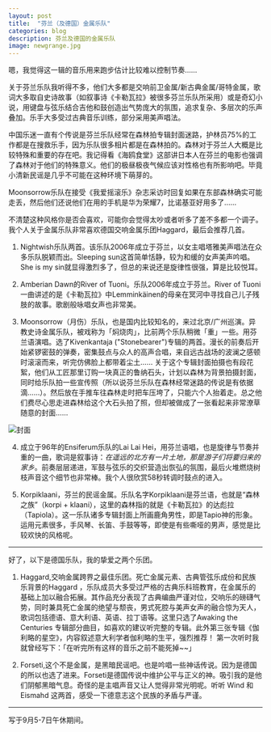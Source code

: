 ```yaml
---
layout: post
title:  "芬兰（及德国）金属乐队"
categories: blog
description: 芬兰及德国的金属乐队
image: newgrange.jpg
---
```


嗯，我觉得这一辑的音乐用来跑步估计比较难以控制节奏……

关于芬兰乐队我听得不多，他们大多都是交响前卫金属/新古典金属/哥特金属，歌词大多取自史诗故事（如叙事诗《卡勒瓦拉》被很多芬兰乐队所采用）或是奇幻小说，用键盘与弦乐结合吉他和鼓创造出气势庞大的氛围，追求复杂、多层次的乐声叠加。乐手大多受过古典音乐训练，部分采用美声唱法。        

中国乐迷一直有个传说是芬兰乐队经常在森林拍专辑封面迷路，护林员75%的工作都是在搜救乐手，因为乐队很多相片都是在森林拍的。森林对于芬兰人大概是比较特殊和重要的存在吧。我记得看《海鸥食堂》这部讲日本人在芬兰的电影也强调了森林对于他们的特殊意义。他们的极昼极夜气候应该对性格也有所影响吧。毕竟小清新民谣是几乎不可能在这种环境下萌芽的。   

Moonsorrow乐队在接受《我爱摇滚乐》杂志采访时回复如果在东部森林确实可能走丢，然后他们还说他们在用的手机是华为荣耀7，比诺基亚好用多了……

不清楚这种风格你是否会喜欢，可能你会觉得太吵或者听多了差不多都一个调子。我个人关于金属乐队非常喜欢德国交响金属乐团Haggard，最后会推荐几首。

1. Nightwish乐队两首。该乐队2006年成立于芬兰，以女主唱塔雅美声唱法在众多乐队脱颖而出。Sleeping sun这首简单恬静，较为和缓的女声美声吟唱。She is my sin就显得激烈多了，但总的来说还是旋律性很强，算是比较悦耳。

2. Amberian Dawn的River of Tuoni。乐队2006年成立于芬兰。River of Tuoni一曲讲述的是《卡勒瓦拉》中Lemminkäinen的母亲在冥河中寻找自己儿子残肢的故事。歌剧般咏唱女声也非常美。

3. Moonsorrow（月伤）乐队，也是国内比较知名的，来过北京/广州巡演。异教史诗金属乐队，被戏称为「焖烧肉」，比前两个乐队稍微「重」一些。用芬兰语演唱。选了Kivenkantaja ("Stonebearer")专辑的两首。漫长的前奏后开始紧锣密鼓的弹奏，密集鼓点与众人的高声合唱，来自远古战场的波澜之感顿时滚滚而来，听完仿佛脸上都带着尘土……
关于这个专辑封面拍摄也有段花絮，他们从工匠那里订购一块真正的鲁纳石头，计划以森林为背景拍摄封面，同时给乐队拍一些宣传照（所以说芬兰乐队在森林经常迷路的传说是有依据滴……）。然后放在手推车往森林走时把车压垮了，只能六个人抬着走。总之他们费尽心思走进森林给这个大石头拍了照，但却被做成了一张看起来非常潦草随意的封面……


![封面](http://7xtcjb.com2.z0.glb.clouddn.com/s4717330.jpg)


4. 成立于96年的Ensiferum乐队的Lai Lai Hei，用芬兰语唱，也是旋律与节奏并重的一曲，歌词是叙事诗：*在遥远的北方有一片土地，那是游子们将要归来的家乡*。前奏层层递进，军鼓与弦乐的交织营造出恢弘的氛围，最后火堆燃烧树枝声音这个细节也非常棒。我个人很欣赏58秒转调时鼓点的进入。

5. Korpiklaani，芬兰的民谣金属。乐队名字Korpiklaani是芬兰语，也就是“森林之族”（korpi + klaani），这里的森林指的就是《卡勒瓦拉》的达彪拉（Tapiola）。这一乐队诸多专辑封面上所画鹿角男性，即是Tapio神的形象。运用元素很多，手风琴、长笛、手鼓等等，即使是有些嘶哑的男声，感觉是比较欢快的风格呢。

---

好了，以下是德国乐队，我的挚爱之两个乐团。

1. Haggard,交响金属跨界之最佳乐团。死亡金属元素、古典管弦乐成份和民族乐背景的Haggard ，乐队成员大多受过严格的古典乐科班教育，在金属乐的基础上加以融合拓展。其作品充分表现了古典编曲严谨对位，交响乐的磅礴气势，同时兼具死亡金属的绝望与颓丧，男式死腔与美声女声的融合惊为天人，歌词包括德语、意大利语、英语、拉丁语等。这里只选了Awaking the Centuries 专辑部分曲目，如喜欢的建议听完整的专辑。此外第三张专辑《伽利略的星空》，内容叙述意大利学者伽利略的生平，强烈推荐！
第一次听时我就曾经写下：「在听完所有这样的音乐之前不能死掉~~」

2. Forseti,这个不是金属，是黑暗民谣吧。也是吟唱一些神话传说。因为是德国的所以也选了进来。Forseti是德国传说中维护公平与正义的神。吸引我的是他们阴郁黑暗气息。奇怪的是主唱声音又让人觉得非常光明呢。听听 Wind 和 Eismahd 这两首，感受一下德意志这个民族的矛盾与严谨。


---

写于9月5-7日午休期间。




